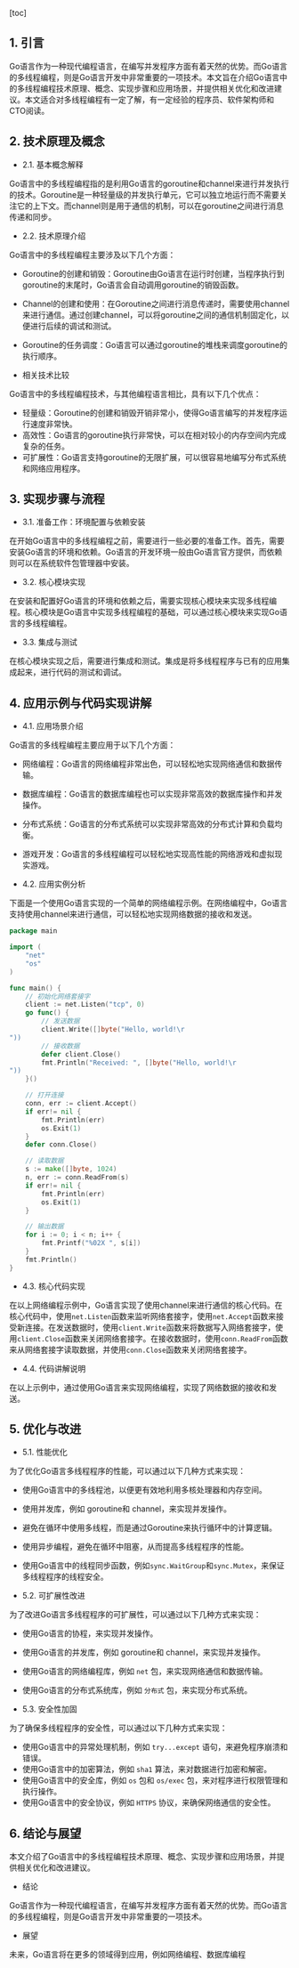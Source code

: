 
[toc]                    
                
                
## 1. 引言

Go语言作为一种现代编程语言，在编写并发程序方面有着天然的优势。而Go语言的多线程编程，则是Go语言开发中非常重要的一项技术。本文旨在介绍Go语言中的多线程编程技术原理、概念、实现步骤和应用场景，并提供相关优化和改进建议。本文适合对多线程编程有一定了解，有一定经验的程序员、软件架构师和CTO阅读。

## 2. 技术原理及概念

- 2.1. 基本概念解释

Go语言中的多线程编程指的是利用Go语言的goroutine和channel来进行并发执行的技术。Goroutine是一种轻量级的并发执行单元，它可以独立地运行而不需要关注它的上下文。而channel则是用于通信的机制，可以在goroutine之间进行消息传递和同步。

- 2.2. 技术原理介绍

Go语言中的多线程编程主要涉及以下几个方面：

- Goroutine的创建和销毁：Goroutine由Go语言在运行时创建，当程序执行到goroutine的末尾时，Go语言会自动调用goroutine的销毁函数。
- Channel的创建和使用：在Goroutine之间进行消息传递时，需要使用channel来进行通信。通过创建channel，可以将goroutine之间的通信机制固定化，以便进行后续的调试和测试。
- Goroutine的任务调度：Go语言可以通过goroutine的堆栈来调度goroutine的执行顺序。

- 相关技术比较

Go语言中的多线程编程技术，与其他编程语言相比，具有以下几个优点：

- 轻量级：Goroutine的创建和销毁开销非常小，使得Go语言编写的并发程序运行速度非常快。
- 高效性：Go语言的goroutine执行非常快，可以在相对较小的内存空间内完成复杂的任务。
- 可扩展性：Go语言支持goroutine的无限扩展，可以很容易地编写分布式系统和网络应用程序。

## 3. 实现步骤与流程

- 3.1. 准备工作：环境配置与依赖安装

在开始Go语言中的多线程编程之前，需要进行一些必要的准备工作。首先，需要安装Go语言的环境和依赖。Go语言的开发环境一般由Go语言官方提供，而依赖则可以在系统软件包管理器中安装。

- 3.2. 核心模块实现

在安装和配置好Go语言的环境和依赖之后，需要实现核心模块来实现多线程编程。核心模块是Go语言中实现多线程编程的基础，可以通过核心模块来实现Go语言的多线程编程。

- 3.3. 集成与测试

在核心模块实现之后，需要进行集成和测试。集成是将多线程程序与已有的应用集成起来，进行代码的测试和调试。

## 4. 应用示例与代码实现讲解

- 4.1. 应用场景介绍

Go语言的多线程编程主要应用于以下几个方面：

- 网络编程：Go语言的网络编程非常出色，可以轻松地实现网络通信和数据传输。
- 数据库编程：Go语言的数据库编程也可以实现非常高效的数据库操作和并发操作。
- 分布式系统：Go语言的分布式系统可以实现非常高效的分布式计算和负载均衡。
- 游戏开发：Go语言的多线程编程可以轻松地实现高性能的网络游戏和虚拟现实游戏。

- 4.2. 应用实例分析

下面是一个使用Go语言实现的一个简单的网络编程示例。在网络编程中，Go语言支持使用channel来进行通信，可以轻松地实现网络数据的接收和发送。

```go
package main

import (
    "net"
    "os"
)

func main() {
    // 初始化网络套接字
    client := net.Listen("tcp", 0)
    go func() {
        // 发送数据
        client.Write([]byte("Hello, world!\r
"))
        // 接收数据
        defer client.Close()
        fmt.Println("Received: ", []byte("Hello, world!\r
"))
    }()

    // 打开连接
    conn, err := client.Accept()
    if err!= nil {
        fmt.Println(err)
        os.Exit(1)
    }
    defer conn.Close()

    // 读取数据
    s := make([]byte, 1024)
    n, err := conn.ReadFrom(s)
    if err!= nil {
        fmt.Println(err)
        os.Exit(1)
    }

    // 输出数据
    for i := 0; i < n; i++ {
        fmt.Printf("%02X ", s[i])
    }
    fmt.Println()
}
```

- 4.3. 核心代码实现

在以上网络编程示例中，Go语言实现了使用channel来进行通信的核心代码。在核心代码中，使用`net.Listen`函数来监听网络套接字，使用`net.Accept`函数来接受新连接。在发送数据时，使用`client.Write`函数来将数据写入网络套接字，使用`client.Close`函数来关闭网络套接字。在接收数据时，使用`conn.ReadFrom`函数来从网络套接字读取数据，并使用`conn.Close`函数来关闭网络套接字。

- 4.4. 代码讲解说明

在以上示例中，通过使用Go语言来实现网络编程，实现了网络数据的接收和发送。

## 5. 优化与改进

- 5.1. 性能优化

为了优化Go语言多线程程序的性能，可以通过以下几种方式来实现：

- 使用Go语言中的多线程池，以便更有效地利用多核处理器和内存空间。
- 使用并发库，例如 goroutine和 channel，来实现并发操作。
- 避免在循环中使用多线程，而是通过Goroutine来执行循环中的计算逻辑。
- 使用异步编程，避免在循环中阻塞，从而提高多线程程序的性能。
- 使用Go语言中的线程同步函数，例如`sync.WaitGroup`和`sync.Mutex`，来保证多线程程序的线程安全。

- 5.2. 可扩展性改进

为了改进Go语言多线程程序的可扩展性，可以通过以下几种方式来实现：

- 使用Go语言的协程，来实现并发操作。
- 使用Go语言的并发库，例如 goroutine和 channel，来实现并发操作。
- 使用Go语言的网络编程库，例如 `net` 包，来实现网络通信和数据传输。
- 使用Go语言的分布式系统库，例如 `分布式` 包，来实现分布式系统。

- 5.3. 安全性加固

为了确保多线程程序的安全性，可以通过以下几种方式来实现：

- 使用Go语言中的异常处理机制，例如 `try...except` 语句，来避免程序崩溃和错误。
- 使用Go语言中的加密算法，例如 `sha1` 算法，来对数据进行加密和解密。
- 使用Go语言中的安全库，例如 `os` 包和 `os/exec` 包，来对程序进行权限管理和执行操作。
- 使用Go语言中的安全协议，例如 `HTTPS` 协议，来确保网络通信的安全性。

## 6. 结论与展望

本文介绍了Go语言中的多线程编程技术原理、概念、实现步骤和应用场景，并提供相关优化和改进建议。

- 结论

Go语言作为一种现代编程语言，在编写并发程序方面有着天然的优势。而Go语言的多线程编程，则是Go语言开发中非常重要的一项技术。

- 展望

未来，Go语言将在更多的领域得到应用，例如网络编程、数据库编程

